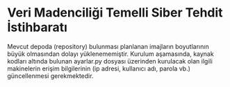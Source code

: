 # Veri Madenciliği Temelli Siber Tehdit İstihbaratı
Mevcut depoda (repository) bulunması planlanan imajların boyutlarının büyük olmasından dolayı yüklenememiştir. Kurulum aşamasında, kaynak kodları altında bulunan ayarlar.py dosyası üzerinden kurulacak olan ilgili makinelerin erişim bilgilerinin (ip adresi, kullanıcı adı, parola vb.) güncellenmesi gerekmektedir.